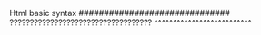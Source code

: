 Html basic syntax
##############################
???????????????????????????????????
^^^^^^^^^^^^^^^^^^^^^^^^^^
